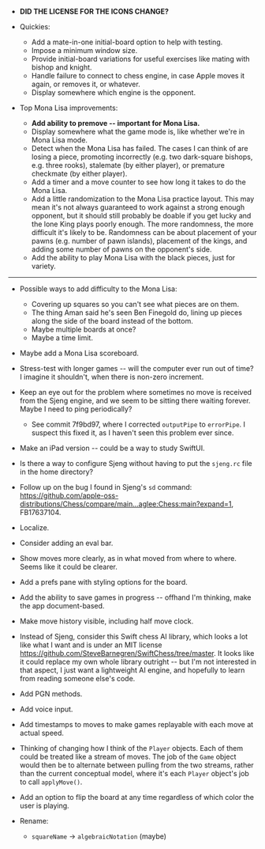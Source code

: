 
- **DID THE LICENSE FOR THE ICONS CHANGE?**

- Quickies:
	- Add a mate-in-one initial-board option to help with testing.
	- Impose a minimum window size.
	- Provide initial-board variations for useful exercises like mating with bishop and knight.
	- Handle failure to connect to chess engine, in case Apple moves it again, or removes it, or whatever.
	- Display somewhere which engine is the opponent.

- Top Mona Lisa improvements:
	- **Add ability to premove -- important for Mona Lisa.**
	- Display somewhere what the game mode is, like whether we're in Mona Lisa mode.
	- Detect when the Mona Lisa has failed.  The cases I can think of are losing a piece, promoting incorrectly (e.g. two dark-square bishops, e.g. three rooks), stalemate (by either player), or premature checkmate (by either player).
	- Add a timer and a move counter to see how long it takes to do the Mona Lisa.
	- Add a little randomization to the Mona Lisa practice layout.  This may mean it's not always guaranteed to work against a strong enough opponent, but it should still probably be doable if you get lucky and the lone King plays poorly enough.  The more randomness, the more difficult it's likely to be.  Randomness can be about placement of your pawns (e.g. number of pawn islands), placement of the kings, and adding some number of pawns on the opponent's side.
	- Add the ability to play Mona Lisa with the black pieces, just for variety.

----

- Possible ways to add difficulty to the Mona Lisa:
	- Covering up squares so you can't see what pieces are on them.
	- The thing Aman said he's seen Ben Finegold do, lining up pieces along the side of the board instead of the bottom.
	- Maybe multiple boards at once?
	- Maybe a time limit.
- Maybe add a Mona Lisa scoreboard.

- Stress-test with longer games -- will the computer ever run out of time?  I imagine it shouldn't, when there is non-zero increment.
- Keep an eye out for the problem where sometimes no move is received from the Sjeng engine, and we seem to be sitting there waiting forever.  Maybe I need to ping periodically?
	- See commit 7f9bd97, where I corrected `outputPipe` to `errorPipe`.  I suspect this fixed it, as I haven't seen this problem ever since.
- Make an iPad version -- could be a way to study SwiftUI.
- Is there a way to configure Sjeng without having to put the `sjeng.rc` file in the home directory?
- Follow up on the bug I found in Sjeng's `sd` command: <https://github.com/apple-oss-distributions/Chess/compare/main...aglee:Chess:main?expand=1>, FB17637104.
- Localize.
- Consider adding an eval bar.
- Show moves more clearly, as in what moved from where to where.  Seems like it could be clearer.
- Add a prefs pane with styling options for the board.
- Add the ability to save games in progress -- offhand I'm thinking, make the app document-based.
- Make move history visible, including half move clock.
- Instead of Sjeng, consider this Swift chess AI library, which looks a lot like what I want and is under an MIT license <https://github.com/SteveBarnegren/SwiftChess/tree/master>.  It looks like it could replace my own whole library outright -- but I'm not interested in that aspect, I just want a lightweight AI engine, and hopefully to learn from reading someone else's code.
- Add PGN methods.
- Add voice input.
- Add timestamps to moves to make games replayable with each move at actual speed.
- Thinking of changing how I think of the `Player` objects.  Each of them could be treated like a stream of moves.  The job of the `Game` object would then be to alternate between pulling from the two streams, rather than the current conceptual model, where it's each `Player` object's job to call `applyMove()`.
- Add an option to flip the board at any time regardless of which color the user is playing.

- Rename:
	- `squareName` -> `algebraicNotation` (maybe)





